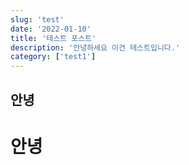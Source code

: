 ```yaml
---
slug: 'test'
date: '2022-01-10'
title: '테스트 포스트'
description: '안녕하세요 이건 테스트입니다.'
category: ['test1']
---
```


## 안녕

# 안녕
